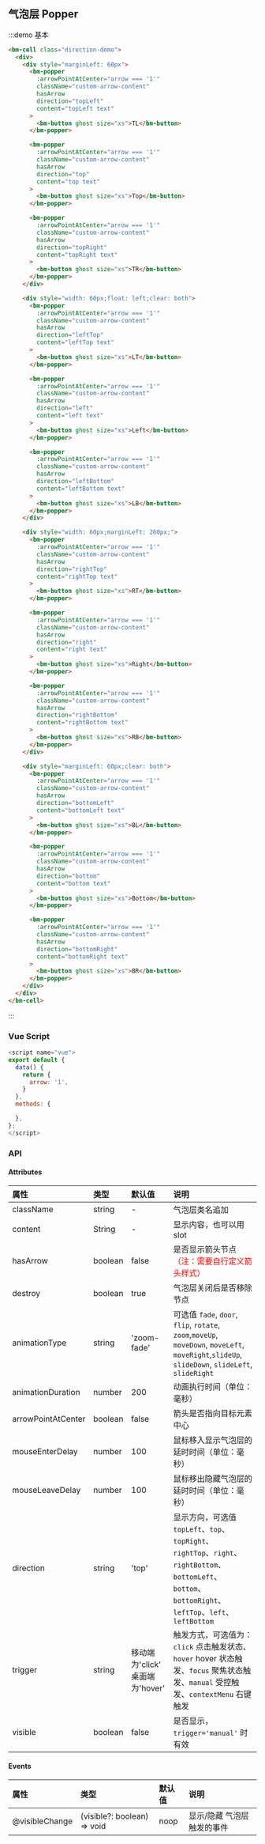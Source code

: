 ## 气泡层 Popper

:::demo 基本

```html
<bm-cell class="direction-demo">
  <div>
    <div style="marginLeft: 60px">
      <bm-popper
        :arrowPointAtCenter="arrow === '1'"
        className="custom-arrow-content"
        hasArrow
        direction="topLeft"
        content="topLeft text"
      >
        <bm-button ghost size="xs">TL</bm-button>
      </bm-popper>

      <bm-popper
        :arrowPointAtCenter="arrow === '1'"
        className="custom-arrow-content"
        hasArrow
        direction="top"
        content="top text"
      >
        <bm-button ghost size="xs">Top</bm-button>
      </bm-popper>

      <bm-popper
        :arrowPointAtCenter="arrow === '1'"
        className="custom-arrow-content"
        hasArrow
        direction="topRight"
        content="topRight text"
      >
        <bm-button ghost size="xs">TR</bm-button>
      </bm-popper>
    </div>

    <div style="width: 60px;float: left;clear: both">
      <bm-popper
        :arrowPointAtCenter="arrow === '1'"
        className="custom-arrow-content"
        hasArrow
        direction="leftTop"
        content="leftTop text"
      >
        <bm-button ghost size="xs">LT</bm-button>
      </bm-popper>

      <bm-popper
        :arrowPointAtCenter="arrow === '1'"
        className="custom-arrow-content"
        hasArrow
        direction="left"
        content="left text"
      >
        <bm-button ghost size="xs">Left</bm-button>
      </bm-popper>

      <bm-popper
        :arrowPointAtCenter="arrow === '1'"
        className="custom-arrow-content"
        hasArrow
        direction="leftBottom"
        content="leftBottom text"
      >
        <bm-button ghost size="xs">LB</bm-button>
      </bm-popper>
    </div>

    <div style="width: 60px;marginLeft: 260px;">
      <bm-popper
        :arrowPointAtCenter="arrow === '1'"
        className="custom-arrow-content"
        hasArrow
        direction="rightTop"
        content="rightTop text"
      >
        <bm-button ghost size="xs">RT</bm-button>
      </bm-popper>

      <bm-popper
        :arrowPointAtCenter="arrow === '1'"
        className="custom-arrow-content"
        hasArrow
        direction="right"
        content="right text"
      >
        <bm-button ghost size="xs">Right</bm-button>
      </bm-popper>

      <bm-popper
        :arrowPointAtCenter="arrow === '1'"
        className="custom-arrow-content"
        hasArrow
        direction="rightBottom"
        content="rightBottom text"
      >
        <bm-button ghost size="xs">RB</bm-button>
      </bm-popper>
    </div>

    <div style="marginLeft: 60px;clear: both">
      <bm-popper
        :arrowPointAtCenter="arrow === '1'"
        className="custom-arrow-content"
        hasArrow
        direction="bottomLeft"
        content="bottomLeft text"
      >
        <bm-button ghost size="xs">BL</bm-button>
      </bm-popper>

      <bm-popper
        :arrowPointAtCenter="arrow === '1'"
        className="custom-arrow-content"
        hasArrow
        direction="bottom"
        content="bottom text"
      >
        <bm-button ghost size="xs">Bottom</bm-button>
      </bm-popper>

      <bm-popper
        :arrowPointAtCenter="arrow === '1'"
        className="custom-arrow-content"
        hasArrow
        direction="bottomRight"
        content="bottomRight text"
      >
        <bm-button ghost size="xs">BR</bm-button>
      </bm-popper>
    </div>
  </div>
</bm-cell>
```

:::

### Vue Script

```javascript
<script name="vue">
export default {
  data() {
    return {
      arrow: '1',
    }
  },
  methods: {

  },
};
</script>
```

### API

#### Attributes

| 属性               | 类型                                 | 默认值                                 | 说明                                                                                                                                                      |
| :----------------- | :----------------------------------- | :------------------------------------- | :-------------------------------------------------------------------------------------------------------------------------------------------------------- |
| className          | string                               | -                                      | 气泡层类名追加                                                                                                                                            |
| content            | String                            | -                                      | 显示内容，也可以用slot                                                                                                                                                 |
| hasArrow           | boolean                              | false                                  | 是否显示箭头节点<font color="red">（注：需要自行定义箭头样式）</font>                                                                                     |
| destroy            | boolean                              | true                                   | 气泡层关闭后是否移除节点                                                                                                                                  |
| animationType      | string                               | 'zoom-fade'                            | 可选值 `fade`, `door`, `flip`, `rotate`, `zoom`,`moveUp`, `moveDown`, `moveLeft`, `moveRight`,`slideUp`, `slideDown`, `slideLeft`, `slideRight`           |
| animationDuration  | number                               | 200                                    | 动画执行时间（单位：毫秒）                                                                                                                                |
| arrowPointAtCenter | boolean                              | false                                  | 箭头是否指向目标元素中心                                                                                                                                  |
| mouseEnterDelay    | number                               | 100                                    | 鼠标移入显示气泡层的延时时间（单位：毫秒）                                                                                                                |
| mouseLeaveDelay    | number                               | 100                                    | 鼠标移出隐藏气泡层的延时时间（单位：毫秒）                                                                                                                |
| direction          | string                               | 'top'                                  | 显示方向，可选值 `topLeft`、`top`、`topRight`、`rightTop`、`right`、`rightBottom`、`bottomLeft`、`bottom`、`bottomRight`、`leftTop`、`left`、`leftBottom` |
| trigger            | string                               | 移动端为'click' <br /> 桌面端为'hover' | 触发方式，可选值为：`click` 点击触发状态、`hover` hover 状态触发、`focus` 聚焦状态触发、`manual` 受控触发、`contextMenu` 右键触发                         |
| visible            | boolean                              | false                                  | 是否显示，`trigger='manual'` 时有效                                                                                                                       |

#### Events

| 属性               | 类型                                 | 默认值                                 | 说明                                                                                                                                                      |
| :----------------- | :----------------------------------- | :------------------------------------- | :-------------------------------------------------------------------------------------------------------------------------------------------------------- |
| @visibleChange    | (visible?: boolean) => void          | noop                                   | 显示/隐藏 气泡层触发的事件                                                                                                                                |
